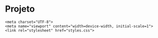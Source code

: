 # Projeto  

    <meta charset="UTF-8">
    <meta name="viewport" content="width=device-width, initial-scale=1">
    <link rel="stylesheet" href="styles.css">